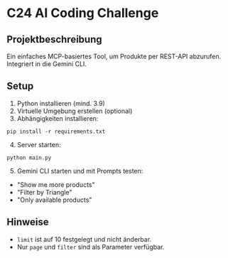 
# C24 AI Coding Challenge

## Projektbeschreibung
Ein einfaches MCP-basiertes Tool, um Produkte per REST-API abzurufen. Integriert in die Gemini CLI.

## Setup

1. Python installieren (mind. 3.9)
2. Virtuelle Umgebung erstellen (optional)
3. Abhängigkeiten installieren:
```
pip install -r requirements.txt
```

4. Server starten:
```
python main.py
```

5. Gemini CLI starten und mit Prompts testen:
- "Show me more products"
- "Filter by Triangle"
- "Only available products"

## Hinweise
- `limit` ist auf 10 festgelegt und nicht änderbar.
- Nur `page` und `filter` sind als Parameter verfügbar.
